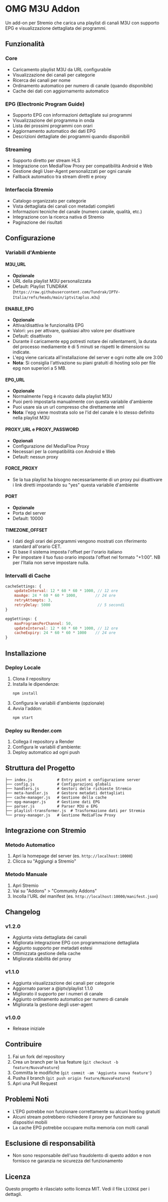 # OMG M3U Addon

Un add-on per Stremio che carica una playlist di canali M3U con supporto EPG e visualizzazione dettagliata dei programmi.

## Funzionalità

### Core
- Caricamento playlist M3U da URL configurabile
- Visualizzazione dei canali per categorie
- Ricerca dei canali per nome
- Ordinamento automatico per numero di canale (quando disponibile)
- Cache dei dati con aggiornamento automatico

### EPG (Electronic Program Guide)
- Supporto EPG con informazioni dettagliate sui programmi
- Visualizzazione del programma in onda
- Lista dei prossimi programmi con orari
- Aggiornamento automatico dei dati EPG
- Descrizioni dettagliate dei programmi quando disponibili

### Streaming
- Supporto diretto per stream HLS
- Integrazione con MediaFlow Proxy per compatibilità Android e Web
- Gestione degli User-Agent personalizzati per ogni canale
- Fallback automatico tra stream diretti e proxy

### Interfaccia Stremio
- Catalogo organizzato per categorie
- Vista dettagliata dei canali con metadati completi
- Informazioni tecniche del canale (numero canale, qualità, etc.)
- Integrazione con la ricerca nativa di Stremio
- Paginazione dei risultati

## Configurazione

### Variabili d'Ambiente

#### M3U_URL
- **Opzionale**
- URL della playlist M3U personalizzata
- Default: Playlist TUNDRAK (`https://raw.githubusercontent.com/Tundrak/IPTV-Italia/refs/heads/main/iptvitaplus.m3u`)

#### ENABLE_EPG
- **Opzionale**
- Attiva/disattiva le funzionalità EPG
- Valori: `yes` per attivare, qualsiasi altro valore per disattivare
- Default: disattivato
- Durante il caricamente epg potresti notare dei rallentamenti, la durata del processo mediamente è di 5 minuti se rispetti le dimensioni su indicate.
- L'epg viene caricata all'installazione del server e ogni notte alle ore 3:00
- **Nota**: Si consiglia l'attivazione su piani gratuiti di hosting solo per file epg non superiori a 5 MB.
  
#### EPG_URL
- **Opzionale**
- Normalmente l'epg è ricavato dalla playlist M3U
- Puoi però impostarla manualmente con questa variabile d'ambiente
- Puoi usare sia un url compresso che direttamente xml
- **Nota**: l'epg viene mostrata solo se l'id del canale è lo stesso definito nella playlist M3U

#### PROXY_URL e PROXY_PASSWORD
- **Opzionali**
- Configurazione del MediaFlow Proxy
- Necessari per la compatibilità con Android e Web
- Default: nessun proxy

#### FORCE_PROXY
- Se la tua playlist ha bisogno necessariamente di un proxy pui disattivare i link diretti impostando su "yes" questa variabile d'ambiente

#### PORT
- **Opzionale**
- Porta del server
- Default: 10000

#### TIMEZONE_OFFSET
- I dati degli orari dei programmi vengono mostrati con riferimento standard all'orario CET.
- Di base il sistema imposta l'offset per l'orario italiano
- Per impostare il tuo fuso orario imposta l'offset nel formato "+1:00". NB per l'Italia non serve impostare nulla.

### Intervalli di Cache
```javascript
cacheSettings: {
    updateInterval: 12 * 60 * 60 * 1000, // 12 ore
    maxAge: 24 * 60 * 60 * 1000,        // 24 ore
    retryAttempts: 3,
    retryDelay: 5000                     // 5 secondi
}

epgSettings: {
    maxProgramsPerChannel: 50,
    updateInterval: 12 * 60 * 60 * 1000, // 12 ore
    cacheExpiry: 24 * 60 * 60 * 1000    // 24 ore
}
```

## Installazione

### Deploy Locale
1. Clona il repository
2. Installa le dipendenze:
   ```bash
   npm install
   ```
3. Configura le variabili d'ambiente (opzionale)
4. Avvia l'addon:
   ```bash
   npm start
   ```

### Deploy su Render.com
1. Collega il repository a Render
2. Configura le variabili d'ambiente:
3. Deploy automatico ad ogni push

## Struttura del Progetto

```
├── index.js           # Entry point e configurazione server
├── config.js          # Configurazioni globali
├── handlers.js        # Gestori delle richieste Stremio
├── meta-handler.js    # Gestore metadati dettagliati
├── cache-manager.js   # Gestione della cache
├── epg-manager.js     # Gestione dati EPG
├── parser.js          # Parser M3U e EPG
├── playlist-transformer.js  # Trasformazione dati per Stremio
└── proxy-manager.js   # Gestione MediaFlow Proxy
```

## Integrazione con Stremio

### Metodo Automatico
1. Apri la homepage del server (es. `http://localhost:10000`)
2. Clicca su "Aggiungi a Stremio"

### Metodo Manuale
1. Apri Stremio
2. Vai su "Addons" > "Community Addons"
3. Incolla l'URL del manifest (es. `http://localhost:10000/manifest.json`)

## Changelog

### v1.2.0
- Aggiunta vista dettagliata dei canali
- Migliorata integrazione EPG con programmazione dettagliata
- Aggiunto supporto per metadati estesi
- Ottimizzata gestione della cache
- Migliorata stabilità del proxy

### v1.1.0
- Aggiunta visualizzazione dei canali per categorie
- Aggiornato parser a @iptv/playlist 1.1.0
- Migliorato il supporto per i numeri di canale
- Aggiunto ordinamento automatico per numero di canale
- Migliorata la gestione degli user-agent

### v1.0.0
- Release iniziale

## Contribuire
1. Fai un fork del repository
2. Crea un branch per la tua feature (`git checkout -b feature/NuovaFeature`)
3. Committa le modifiche (`git commit -am 'Aggiunta nuova feature'`)
4. Pusha il branch (`git push origin feature/NuovaFeature`)
5. Apri una Pull Request

## Problemi Noti
- L'EPG potrebbe non funzionare correttamente su alcuni hosting gratuiti
- Alcuni stream potrebbero richiedere il proxy per funzionare su dispositivi mobili
- La cache EPG potrebbe occupare molta memoria con molti canali

## Esclusione di responsabilità
- Non sono responsabile dell'uso fraudolento di questo addon e non fornisco ne garanzia ne sicurezza del funzionamento

## Licenza
Questo progetto è rilasciato sotto licenza MIT. Vedi il file `LICENSE` per i dettagli.
